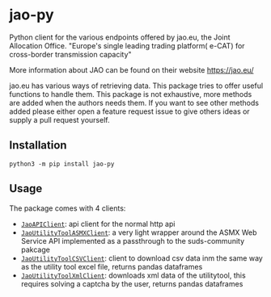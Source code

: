 # jao-py
Python client for the various endpoints offered by jao.eu, the Joint Allocation Office.
"Europe's single leading trading platform( e-CAT) for cross-border transmission capacity"

More information about JAO can be found on their website https://jao.eu/

jao.eu has various ways of retrieving data. This package tries to offer useful functions to handle them.
This package is not exhaustive, more methods are added when the authors needs them.
If you want to see other methods added please either open a feature request issue to give others ideas or 
supply a pull request yourself.


## Installation
`python3 -m pip install jao-py`

## Usage
The package comes with 4 clients:
- [`JaoAPIClient`](#JaoAPIClient): api client for the normal http api
- [`JaoUtilityToolASMXClient`](#JaoUtilityToolASMXClient): a very light wrapper around the ASMX Web Service API implemented as a passthrough to the suds-community pakcage
- [`JaoUtilityToolCSVClient`](#JaoUtilityToolCSVClient): client to download csv data inm the same way as the utility tool excel file, returns pandas dataframes
- [`JaoUtilityToolXmlClient`](#JaoUtilityToolXmlClient): downloads xml data of the utilitytool, this requires solving a captcha by the user, returns pandas dataframes
